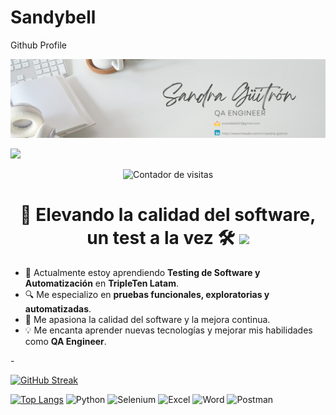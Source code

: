 # Sandybell
Github Profile 

<div id="header" align="center">
  <img decoding="async" src="https://github.com/Sandybell07/Sandybell07/blob/main/Banner%20likendin.png" width="800"/>
</div>

[![](https://img.shields.io/badge/LinkedIn-0077B5?style=for-the-badge&logo=linkedin&logoColor=white)](http://www.linkedin.com/in/sandra-guitron)

<div id="badges" align="center">
  <img decoding="async" src="https://visitor-badge-reloaded.herokuapp.com/badge?page_id=Sandybell07.Sandybell07&color=00cf00" alt="Contador de visitas"/>
</div>

<h1 align="center">
  🚀 Elevando la calidad del software, un test a la vez 🛠️  
  <img decoding="async" src="https://media.giphy.com/media/hvRJCLFzcasrR4ia7z/giphy.gif" width="30px"/>
</h1>

- 🌱 Actualmente estoy aprendiendo **Testing de Software y Automatización** en **TripleTen Latam**.  
- 🔍 Me especializo en **pruebas funcionales, exploratorias y automatizadas**.  
- 🚀 Me apasiona la calidad del software y la mejora continua.  
- 💡 Me encanta aprender nuevas tecnologías y mejorar mis habilidades como **QA Engineer**.

-<div id="header" align="left">

[![GitHub Streak](http://github-readme-streak-stats.herokuapp.com?user=Sandybell07&theme=dark&background=000000)](https://git.io/streak-stats)

[![Top Langs](https://github-readme-stats.vercel.app/api/top-langs/?username=Sandybell07&layout=compact&theme=vision-friendly-dark)](https://github.com/anuraghazra/github-readme-stats)
    <img decoding="async" src="https://img.shields.io/badge/Python-3776AB?style=for-the-badge&logo=python&logoColor=white" alt="Python"/>
    <img decoding="async" src="https://img.shields.io/badge/Selenium-43B02A?style=for-the-badge&logo=selenium&logoColor=white" alt="Selenium"/>
    <img decoding="async" src="https://img.shields.io/badge/Excel-217346?style=for-the-badge&logo=microsoft-excel&logoColor=white" alt="Excel"/>
    <img decoding="async" src="https://img.shields.io/badge/Word-2B579A?style=for-the-badge&logo=microsoft-word&logoColor=white" alt="Word"/>
    <img decoding="async" src="https://img.shields.io/badge/Postman-FF6C37?style=for-the-badge&logo=postman&logoColor=white" alt="Postman"/>
</div> 
